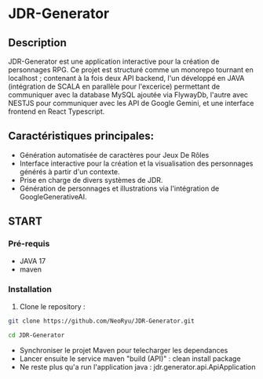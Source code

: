 # JDR-Generator

## Description
JDR-Generator est une application interactive pour la création de personnages RPG. Ce projet est structuré comme un
monorepo tournant en localhost ; contenant à la fois deux API backend, l'un développé en JAVA (intégration de SCALA
en parallèle pour l'excerice) permettant de communiquer avec la database MySQL ajoutée via FlywayDb,
l'autre avec NESTJS pour communiquer avec les API de Google Gemini, et une interface frontend en React Typescript.

## Caractéristiques principales: 
- Génération automatisée de caractères pour Jeux De Rôles
- Interface interactive pour la création et la visualisation des personnages générés à partir d'un contexte.
- Prise en charge de divers systèmes de JDR.
- Génération de personnages et illustrations via l'intégration de GoogleGenerativeAI.

## START

### Pré-requis
- JAVA 17
- maven

### Installation
1. Clone le repository :
```bash
git clone https://github.com/NeoRyu/JDR-Generator.git
```
```bash
cd JDR-Generator
```

- Synchroniser le projet Maven pour telecharger les dependances
- Lancer ensuite le service maven "build (API)" : clean install package
- Ne reste plus qu'a run l'application java : jdr.generator.api.ApiApplication